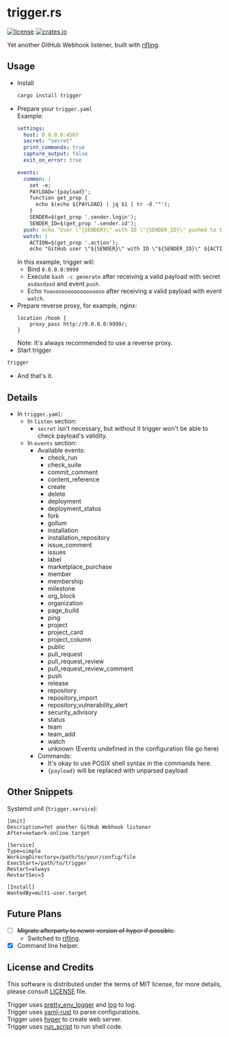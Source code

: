 trigger.rs
==========

[![license](https://img.shields.io/github/license/RedL0tus/trigger.svg)](LICENSE) [![crates.io](http://meritbadge.herokuapp.com/trigger)](https://crates.io/crates/trigger)

Yet another GitHub Webhook listener, built with [rifling](https://crates.io/crates/rifling).

Usage
-----

 - Install
   ```bash
   cargo install trigger
   ```
 - Prepare your `trigger.yaml`  
   Example:
   ```yaml
   settings:
     host: 0.0.0.0:4567
     secret: "secret"
     print_commands: true
     capture_output: false
     exit_on_error: true

   events:
     common: |
       set -e;
       PAYLOAD='{payload}';
       function get_prop {
         echo $(echo ${PAYLOAD} | jq $1 | tr -d '"');
       }
       SENDER=$(get_prop '.sender.login');
       SENDER_ID=$(get_prop '.sender.id');
     push: echo "User \"{SENDER}\" with ID \"{SENDER_ID}\" pushed to this repository"
     watch: |
       ACTION=$(get_prop '.action');
       echo "GitHub user \"${SENDER}\" with ID \"${SENDER_ID}\" ${ACTION} watching this repository";
   ```
   In this example, trigger will:
    - Bind `0.0.0.0:9999`
    - Execute `bash -c generate` after receiving a valid payload with secret `asdasdasd` and event `push`.
    - Echo `Yooooooooooooooooooo` after receiving a valid payload with event `watch`.
 - Prepare reverse proxy, for example, nginx:
   ```
   location /hook {
       proxy_pass http://0.0.0.0:9999/;
   }
   ```
   Note: It's always recommended to use a reverse proxy.
 - Start trigger
 ```bash
 trigger
 ```
 - And that's it.
 
Details
-------

 - In `trigger.yaml`:
   - In `listen` section:
     - `secret` isn't necessary, but without it trigger won't be able to check payload's validity.
   - In `events` section:
     - Available events:
       - check_run
       - check_suite
       - commit_comment
       - content_reference
       - create
       - delete
       - deployment
       - deployment_status
       - fork
       - gollum
       - installation
       - installation_repository
       - issue_comment
       - issues
       - label
       - marketplace_purchase
       - member
       - membership
       - milestone
       - org_block
       - organization
       - page_build
       - ping
       - project
       - project_card
       - project_column
       - public
       - pull_request
       - pull_request_review
       - pull_request_review_comment
       - push
       - release
       - repository
       - repository_import
       - repository_vulnerability_alert
       - security_advisory
       - status
       - team
       - team_add
       - watch
       - unknown (Events undefined in the configuration file go here)
     - Commands:
       - It's okay to use POSIX shell syntax in the commands here.
       - `{payload}` will be replaced with unparsed payload 
       
Other Snippets
--------------

Systemd unit (`trigger.service`):
```systemd
[Unit]
Description=Yet another GitHub Webhook listener
After=network-online.target

[Service]
Type=simple
WorkingDirectory=/path/to/your/config/file
ExecStart=/path/to/trigger
Restart=always
RestartSec=3

[Install]
WantedBy=multi-user.target
```

Future Plans
------------

 - [ ] ~~Migrate afterparty to newer version of hyper if possible.~~
   - Switched to [rifling](https://github.com/RedL0tus/rifling).
 - [x] Command line helper.

License and Credits
-------------------

This software is distributed under the terms of MIT license, for more details, please consult [LICENSE](LICENSE) file.

Trigger uses [pretty_env_logger](https://github.com/seanmonstar/pretty-env-logger) and [log](https://github.com/rust-lang-nursery/log) to log.  
Trigger uses [yaml-rust](https://github.com/chyh1990/yaml-rust) to parse configurations.  
Trigger uses [hyper](https://github.com/hyperium/hyper) to create web server.  
Trigger uses [run_script](https://github.com/sagiegurari/run_script) to run shell code.  